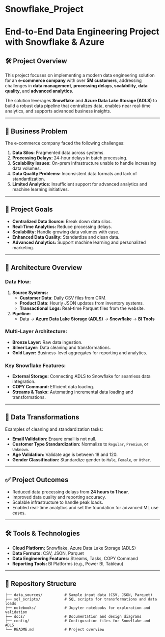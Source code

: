 # Snowflake_Project
# End-to-End Data Engineering Project with Snowflake & Azure  

## 🛠️ Project Overview  
This project focuses on implementing a modern data engineering solution for an **e-commerce company** with over **5M customers**, addressing challenges in **data management**, **processing delays**, **scalability**, **data quality**, and **advanced analytics**.

The solution leverages **Snowflake** and **Azure Data Lake Storage (ADLS)** to build a robust data pipeline that centralizes data, enables near real-time analytics, and supports advanced business insights.

---

## 🚀 Business Problem  
The e-commerce company faced the following challenges:  
1. **Data Silos:** Fragmented data across systems.  
2. **Processing Delays:** 24-hour delays in batch processing.  
3. **Scalability Issues:** On-prem infrastructure unable to handle increasing data volumes.  
4. **Data Quality Problems:** Inconsistent data formats and lack of standardization.  
5. **Limited Analytics:** Insufficient support for advanced analytics and machine learning initiatives.  

---

## 🎯 Project Goals  
- **Centralized Data Source:** Break down data silos.  
- **Real-Time Analytics:** Reduce processing delays.  
- **Scalability:** Handle growing data volumes with ease.  
- **Enhanced Data Quality:** Standardize and clean data.  
- **Advanced Analytics:** Support machine learning and personalized marketing.  

---

## 🔧 Architecture Overview  
### Data Flow:  
1. **Source Systems:**  
   - **Customer Data:** Daily CSV files from CRM.  
   - **Product Data:** Hourly JSON updates from inventory systems.  
   - **Transactional Logs:** Real-time Parquet files from the website.  
2. **Pipeline:**  
   - Data → **Azure Data Lake Storage (ADLS)** → **Snowflake** → **BI Tools**  

### Multi-Layer Architecture:  
- **Bronze Layer:** Raw data ingestion.  
- **Silver Layer:** Data cleaning and transformations.  
- **Gold Layer:** Business-level aggregates for reporting and analytics.  

### Key Snowflake Features:  
- **External Storage:** Connecting ADLS to Snowflake for seamless data integration.  
- **COPY Command:** Efficient data loading.  
- **Streams & Tasks:** Automating incremental data loading and transformations.  

---

## 🧹 Data Transformations  
Examples of cleaning and standardization tasks:  
- **Email Validation:** Ensure email is not null.  
- **Customer Type Standardization:** Normalize to `Regular`, `Premium`, or `Unknown`.  
- **Age Validation:** Validate age is between 18 and 120.  
- **Gender Classification:** Standardize gender to `Male`, `Female`, or `Other`.  

---

## ✅ Project Outcomes  
- Reduced data processing delays from **24 hours to 1 hour**.  
- Improved data quality and reporting accuracy.  
- Scalable infrastructure to handle peak loads.  
- Enabled real-time analytics and set the foundation for advanced ML use cases.  

---

## 🛠️ Tools & Technologies  
- **Cloud Platform:** Snowflake, Azure Data Lake Storage (ADLS)  
- **Data Formats:** CSV, JSON, Parquet  
- **Data Engineering Features:** Streams, Tasks, COPY Command  
- **Reporting Tools:** BI Platforms (e.g., Power BI, Tableau)  

---

## 📂 Repository Structure  
```plaintext
├── data_sources/          # Sample input data (CSV, JSON, Parquet)  
├── sql_scripts/           # SQL scripts for transformations and data loads  
├── notebooks/             # Jupyter notebooks for exploration and validation  
├── docs/                  # Documentation and design diagrams  
├── config/                # Configuration files for Snowflake and ADLS  
└── README.md              # Project overview  
